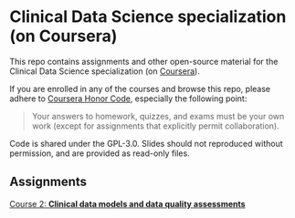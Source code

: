 # Clinical Data Science specialization (on Coursera)

This repo contains assignments and other open-source material for the Clinical Data Science specialization (on [Coursera](https://www.coursera.org/specializations/clinical-data-science "Clinical Data Science specialization")).

If you are enrolled in any of the courses and browse this repo, please adhere to [Coursera Honor Code](https://learner.coursera.help/hc/en-us/articles/209818863-Coursera-Honor-Code), especially the following point:
> Your answers to homework, quizzes, and exams must be your own work (except for assignments that explicitly permit collaboration).

Code is shared under the GPL-3.0. Slides should not reproduced without permission, and are provided as read-only files.


## Assignments
[Course 2: __Clinical data models and data quality assessments__](https://github.com/delunapaolo/Clinical-Data-Science-specialization-Coursera/blob/master/2.%20Clinical%20data%20models%20and%20data%20quality%20assessments.md)
